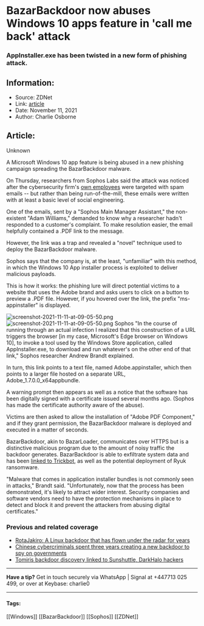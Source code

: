 # BazarBackdoor now abuses Windows 10 apps feature in 'call me back' attack
### AppInstaller.exe has been twisted in a new form of phishing attack.

## Information:
+ Source: ZDNet
+ Link: [article](https://www.zdnet.com/article/bazarloader-now-abuses-windows-10-apps-feature-in-call-me-back-attack/)
+ Date: November 11, 2021
+ Author: Charlie Osborne


## Article:
Unknown

A Microsoft Windows 10 app feature is being abused in a new phishing campaign spreading the BazarBackdoor malware. 


On Thursday, researchers from Sophos Labs said the attack was noticed after the cybersecurity firm's [own employees](https://news.sophos.com/en-us/2021/11/11/bazarloader-call-me-back-attack-abuses-windows-10-apps-mechanism/) were targeted with spam emails -- but rather than being run-of-the-mill, these emails were written with at least a basic level of social engineering.

One of the emails, sent by a "Sophos Main Manager Assistant," the non-existent "Adam Williams," demanded to know why a researcher hadn't responded to a customer's complaint. To make resolution easier, the email helpfully contained a .PDF link to the message.  

However, the link was a trap and revealed a "novel" technique used to deploy the BazarBackdoor malware.  

Sophos says that the company is, at the least, "unfamiliar" with this method, in which the Windows 10 App installer process is exploited to deliver malicious payloads.  

This is how it works: the phishing lure will direct potential victims to a website that uses the Adobe brand and asks users to click on a button to preview a .PDF file. However, if you hovered over the link, the prefix "ms-appinstaller" is displayed.  

![screenshot-2021-11-11-at-09-05-50.png]()![screenshot-2021-11-11-at-09-05-50.png](https://www.zdnet.com/a/img/resize/a71efe1409dfc2601ec6a2331705f4e2f72d0705/2021/11/11/1755bb63-668e-4637-97f2-a2504b20524e/screenshot-2021-11-11-at-09-05-50.png?width=1200&fit=bounds&auto=webp)
 Sophos
 "In the course of running through an actual infection I realized that this construction of a URL triggers the browser [in my case, Microsoft's Edge browser on Windows 10], to invoke a tool used by the Windows Store application, called AppInstaller.exe, to download and run whatever's on the other end of that link," Sophos researcher Andrew Brandt explained.  






In turn, this link points to a text file, named Adobe.appinstaller, which then points to a larger file hosted on a separate URL, Adobe\_1.7.0.0\_x64appbundle.  

A warning prompt then appears as well as a notice that the software has been digitally signed with a certificate issued several months ago. (Sophos has made the certificate authority aware of the abuse).  

Victims are then asked to allow the installation of "Adobe PDF Component," and if they grant permission, the BazarBackdoor malware is deployed and executed in a matter of seconds.  

BazarBackdoor, akin to BazarLoader, communicates over HTTPS but is a distinctive malicious program due to the amount of noisy traffic the backdoor generates. BazarBackdoor is able to exfiltrate system data and has been [linked to Trickbot](https://cofense.com/blog/bazarbackdoor-stealthy-infiltration), as well as the potential deployment of Ryuk ransomware.  

"Malware that comes in application installer bundles is not commonly seen in attacks," Brandt said. "Unfortunately, now that the process has been demonstrated, it's likely to attract wider interest. Security companies and software vendors need to have the protection mechanisms in place to detect and block it and prevent the attackers from abusing digital certificates." 

###  Previous and related coverage

* [RotaJakiro: A Linux backdoor that has flown under the radar for years](https://www.zdnet.com/article/rotajakiro-a-linux-backdoor-that-has-flown-under-the-radar-for-years/)
* [Chinese cybercriminals spent three years creating a new backdoor to spy on governments](https://www.zdnet.com/article/chinese-cybercriminals-spent-three-years-creating-a-new-backdoor-to-spy-on-governments/)
* [Tomiris backdoor discovery linked to Sunshuttle, DarkHalo hackers](https://www.zdnet.com/article/the-tomiris-backdoor-has-now-been-linked-to-sunshuttle-darkhalo-hackers/)



---

**Have a tip?** Get in touch securely via WhatsApp | Signal at +447713 025 499, or over at Keybase: charlie0



---





#### Tags:
[[Windows]] [[BazarBackdoor]] [[Sophos]] [[ZDNet]]
